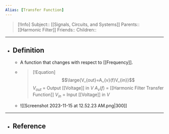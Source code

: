 ```yaml
---
Alias: [Transfer Function]
---
```

> [!Info]
> Subject:: [[Signals, Circuits, and Systems]]
> Parents:: [[Harmonic Filter]]
> Friends:: 
> Children:: 
---
- ## Definition
	- A function that changes with respect to [[Frequency]].
	- > [!Equation]
	  > $$\large{V_{out}=A_{v}(f)V_{in}}$$
	  > $V_{out}$ = Output [[Voltage]] in $V$
	  > $A_{v}(f)$ = [[Harmonic Filter Transfer Function]]
	  > $V_{in}$ = Input [[Voltage]] in $V$
	- ![[Screenshot 2023-11-15 at 12.52.23 AM.png|300]]
---
- ## Reference